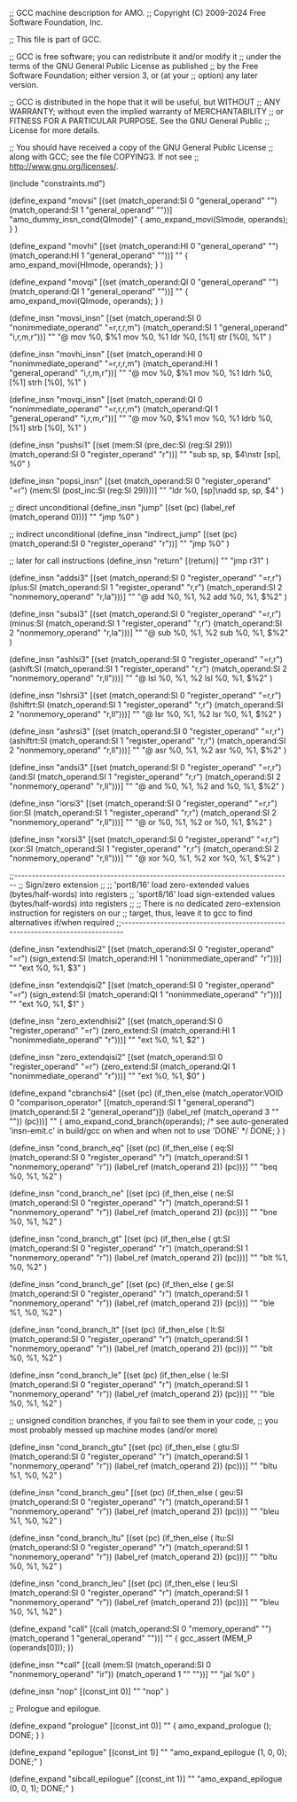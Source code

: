 ;; GCC machine description for AMO. 
;; Copyright (C) 2009-2024 Free Software Foundation, Inc.

;; This file is part of GCC.

;; GCC is free software; you can redistribute it and/or modify it
;; under the terms of the GNU General Public License as published
;; by the Free Software Foundation; either version 3, or (at your
;; option) any later version.

;; GCC is distributed in the hope that it will be useful, but WITHOUT
;; ANY WARRANTY; without even the implied warranty of MERCHANTABILITY
;; or FITNESS FOR A PARTICULAR PURPOSE.  See the GNU General Public
;; License for more details.

;; You should have received a copy of the GNU General Public License
;; along with GCC; see the file COPYING3.  If not see
;; <http://www.gnu.org/licenses/>.

(include "constraints.md")

(define_expand "movsi"
  [(set (match_operand:SI 0 "general_operand" "")
        (match_operand:SI 1 "general_operand" ""))]
  "amo_dummy_insn_cond(QImode)"
  {
     amo_expand_movi(SImode, operands);
  }
)

(define_expand "movhi"
  [(set (match_operand:HI 0 "general_operand" "")
        (match_operand:HI 1 "general_operand" ""))]
  ""
  {
     amo_expand_movi(HImode, operands);
  }
)

(define_expand "movqi"
  [(set (match_operand:QI 0 "general_operand" "")
        (match_operand:QI 1 "general_operand" ""))]
  ""
  {
     amo_expand_movi(QImode, operands);
  }
)

(define_insn "movsi_insn"
  [(set (match_operand:SI 0 "nonimmediate_operand" "=r,r,r,m")
        (match_operand:SI 1 "general_operand" "i,r,m,r"))]
  ""
  "@
   mov %0, $%1
   mov %0, %1
   ldr %0, [%1]
   str [%0], %1"
)

(define_insn "movhi_insn"
  [(set (match_operand:HI 0 "nonimmediate_operand" "=r,r,r,m")
        (match_operand:HI 1 "general_operand" "i,r,m,r"))]
  ""
  "@
   mov %0, $%1
   mov %0, %1
   ldrh %0, [%1]
   strh [%0], %1"
)

(define_insn "movqi_insn"
  [(set (match_operand:QI 0 "nonimmediate_operand" "=r,r,r,m")
        (match_operand:QI 1 "general_operand" "i,r,m,r"))]
  ""
  "@
   mov %0, $%1
   mov %0, %1
   ldrb %0, [%1]
   strb [%0], %1"
)

(define_insn "pushsi1"
  [(set (mem:SI (pre_dec:SI (reg:SI 29)))
        (match_operand:SI 0 "register_operand" "r"))]
  ""
  "sub sp, sp, $4\nstr [sp], %0"
)

(define_insn "popsi_insn"
  [(set (match_operand:SI 0 "register_operand" "=r")
        (mem:SI (post_inc:SI (reg:SI 29))))]
  ""
  "ldr %0, [sp]\nadd sp, sp, $4"
)

;; direct unconditional
(define_insn "jump"
  [(set (pc) (label_ref (match_operand 0)))]
  ""
  "jmp %0"
)

;; indirect unconditional
(define_insn "indirect_jump"
  [(set (pc) (match_operand:SI 0 "register_operand" "r"))]
  ""
  "jmp %0"
)

;; later for call instructions
(define_insn "return"
  [(return)]
  ""
  "jmp r31"
)



(define_insn "addsi3"
	[(set (match_operand:SI 0 "register_operand" "=r,r")
		  (plus:SI (match_operand:SI 1 "register_operand" "r,r")
				   (match_operand:SI 2 "nonmemory_operand" "r,Ia")))]
	""
	"@
	 add %0, %1, %2
	 add %0, %1, $%2"
)

(define_insn "subsi3"
	[(set (match_operand:SI 0 "register_operand" "=r,r")
		  (minus:SI (match_operand:SI 1 "register_operand" "r,r")
				   (match_operand:SI 2 "nonmemory_operand" "r,Ia")))]
	""
	"@
	 sub %0, %1, %2
	 sub %0, %1, $%2"
)

(define_insn "ashlsi3"
	[(set (match_operand:SI 0 "register_operand" "=r,r")
		  (ashift:SI (match_operand:SI 1 "register_operand" "r,r")
				   (match_operand:SI 2 "nonmemory_operand" "r,Il")))]
	""
	"@
	 lsl %0, %1, %2
	 lsl %0, %1, $%2"
)

(define_insn "lshrsi3"
	[(set (match_operand:SI 0 "register_operand" "=r,r")
		  (lshiftrt:SI (match_operand:SI 1 "register_operand" "r,r")
				   (match_operand:SI 2 "nonmemory_operand" "r,Il")))]
	""
	"@
	 lsr %0, %1, %2
	 lsr %0, %1, $%2"
)

(define_insn "ashrsi3"
	[(set (match_operand:SI 0 "register_operand" "=r,r")
		  (ashiftrt:SI (match_operand:SI 1 "register_operand" "r,r")
				   (match_operand:SI 2 "nonmemory_operand" "r,Il")))]
	""
	"@
	 asr %0, %1, %2
	 asr %0, %1, $%2"
)

(define_insn "andsi3"
	[(set (match_operand:SI 0 "register_operand" "=r,r")
		  (and:SI (match_operand:SI 1 "register_operand" "r,r")
				   (match_operand:SI 2 "nonmemory_operand" "r,Il")))]
	""
	"@
	 and %0, %1, %2
	 and %0, %1, $%2"
)

(define_insn "iorsi3"
	[(set (match_operand:SI 0 "register_operand" "=r,r")
		  (ior:SI (match_operand:SI 1 "register_operand" "r,r")
				   (match_operand:SI 2 "nonmemory_operand" "r,Il")))]
	""
	"@
	 or %0, %1, %2
	 or %0, %1, $%2"
)

(define_insn "xorsi3"
	[(set (match_operand:SI 0 "register_operand" "=r,r")
		  (xor:SI (match_operand:SI 1 "register_operand" "r,r")
				   (match_operand:SI 2 "nonmemory_operand" "r,Il")))]
	""
	"@
	 xor %0, %1, %2
	 xor %0, %1, $%2"
)

;;------------------------------------------------------------------------------
;; Sign/zero extension
;;
;; 'port8/16' load zero-extended values (bytes/half-words) into registers
;; 'sport8/16' load sign-extended values (bytes/half-words) into registers
;;
;; There is no dedicated zero-extension instruction for registers on our
;; target, thus, leave it to gcc to find alternatives if/when required
;;------------------------------------------------------------------------------

(define_insn "extendhisi2"
  [(set (match_operand:SI 0 "register_operand" "=r")
        (sign_extend:SI (match_operand:HI 1 "nonimmediate_operand" "r")))]
  ""
  "ext %0, %1, $3"
)

(define_insn "extendqisi2"
  [(set (match_operand:SI 0 "register_operand" "=r")
        (sign_extend:SI (match_operand:QI 1 "nonimmediate_operand" "r")))]
  ""
  "ext %0, %1, $1"
)

(define_insn "zero_extendhisi2"
  [(set (match_operand:SI 0 "register_operand" "=r")
        (zero_extend:SI (match_operand:HI 1 "nonimmediate_operand" "r")))]
  ""
  "ext %0, %1, $2"
)

(define_insn "zero_extendqisi2"
  [(set (match_operand:SI 0 "register_operand" "=r")
        (zero_extend:SI (match_operand:QI 1 "nonimmediate_operand" "r")))]
  ""
  "ext %0, %1, $0"
)

(define_expand "cbranchsi4"
  [(set (pc)
    (if_then_else (match_operator:VOID 0 "comparison_operator"
                    [(match_operand:SI 1 "general_operand")
                     (match_operand:SI 2 "general_operand")])
                  (label_ref (match_operand 3 "" ""))
                  (pc)))]
  ""
  {
     amo_expand_cond_branch(operands);
     /* see auto-generated 'insn-emit.c' in build/gcc on when and
        when not to use 'DONE' */
     DONE;
  }
)

(define_insn "cond_branch_eq"
  [(set (pc)
    (if_then_else (
        eq:SI (match_operand:SI 0 "register_operand" "r")
              (match_operand:SI 1 "nonmemory_operand" "r"))
        (label_ref (match_operand 2))
        (pc)))]
  ""
  "beq %0, %1, %2"
)

(define_insn "cond_branch_ne"
  [(set (pc)
    (if_then_else (
        ne:SI (match_operand:SI 0 "register_operand" "r")
              (match_operand:SI 1 "nonmemory_operand" "r"))
        (label_ref (match_operand 2))
        (pc)))]
  ""
  "bne %0, %1, %2"
)

(define_insn "cond_branch_gt"
  [(set (pc)
    (if_then_else (
        gt:SI (match_operand:SI 0 "register_operand" "r")
              (match_operand:SI 1 "nonmemory_operand" "r"))
        (label_ref (match_operand 2))
        (pc)))]
  ""
  "blt %1, %0, %2"
)

(define_insn "cond_branch_ge"
  [(set (pc)
    (if_then_else (
        ge:SI (match_operand:SI 0 "register_operand" "r")
              (match_operand:SI 1 "nonmemory_operand" "r"))
        (label_ref (match_operand 2))
        (pc)))]
  ""
  "ble %1, %0, %2"
)

(define_insn "cond_branch_lt"
  [(set (pc)
    (if_then_else (
        lt:SI (match_operand:SI 0 "register_operand" "r")
              (match_operand:SI 1 "nonmemory_operand" "r"))
        (label_ref (match_operand 2))
        (pc)))]
  ""
  "blt %0, %1, %2"
)

(define_insn "cond_branch_le"
  [(set (pc)
    (if_then_else (
        le:SI (match_operand:SI 0 "register_operand" "r")
              (match_operand:SI 1 "nonmemory_operand" "r"))
        (label_ref (match_operand 2))
        (pc)))]
  ""
  "ble %0, %1, %2"
)

;; unsigned condition branches, if you fail to see them in your code,
;; you most probably messed up machine modes (and/or more)

(define_insn "cond_branch_gtu"
  [(set (pc)
    (if_then_else (
        gtu:SI (match_operand:SI 0 "register_operand" "r")
               (match_operand:SI 1 "nonmemory_operand" "r"))
        (label_ref (match_operand 2))
        (pc)))]
  ""
  "bltu %1, %0, %2"
)

(define_insn "cond_branch_geu"
  [(set (pc)
    (if_then_else (
        geu:SI (match_operand:SI 0 "register_operand" "r")
               (match_operand:SI 1 "nonmemory_operand" "r"))
        (label_ref (match_operand 2))
        (pc)))]
  ""
  "bleu %1, %0, %2"
)

(define_insn "cond_branch_ltu"
  [(set (pc)
    (if_then_else (
        ltu:SI (match_operand:SI 0 "register_operand" "r")
               (match_operand:SI 1 "nonmemory_operand" "r"))
        (label_ref (match_operand 2))
        (pc)))]
  ""
  "bltu %0, %1, %2"
)

(define_insn "cond_branch_leu"
  [(set (pc)
    (if_then_else (
        leu:SI (match_operand:SI 0 "register_operand" "r")
               (match_operand:SI 1 "nonmemory_operand" "r"))
        (label_ref (match_operand 2))
        (pc)))]
  ""
  "bleu %0, %1, %2"
)

(define_expand "call"
    [(call (match_operand:SI 0 "memory_operand" "")
       (match_operand 1 "general_operand" ""))]
           ""
           {
			gcc_assert (MEM_P (operands[0]));
           })

(define_insn "*call"
    [(call (mem:SI (match_operand:SI 0 "nonmemory_operand" "ir")) (match_operand 1 "" ""))]
           ""
           "jal %0"
)

(define_insn "nop"
	[(const_int 0)]
	""
	"nop"
)

;; Prologue and epilogue.

(define_expand "prologue"
  [(const_int 0)]
  ""
  {
    amo_expand_prologue ();
    DONE;
  }
)

(define_expand "epilogue"
  [(const_int 1)]
  ""
  "amo_expand_epilogue (1, 0, 0); DONE;"
)

(define_expand "sibcall_epilogue"
  [(const_int 1)]
  ""
  "amo_expand_epilogue (0, 0, 1); DONE;"
)


